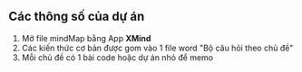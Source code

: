 ## Các thông số của dự án
1. Mở file mindMap bằng App **XMind**
2. Các kiến thức cơ bản được gom vào 1 file word "Bộ câu hỏi theo chủ đề"
3. Mỗi chủ đề có 1 bài code hoặc dự án nhỏ để memo
   
